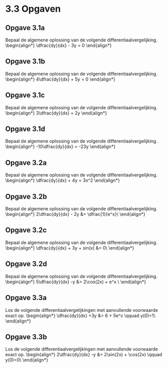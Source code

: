# 3.3 Opgaven

## Opgave 3.1a

Bepaal de algemene oplossing van de volgende differentiaalvergelijking.
\begin{align*}
 \dfrac{dy}{dx} - 3y = 0
\end{align*}

## Opgave 3.1b

Bepaal de algemene oplossing van de volgende differentiaalvergelijking.
\begin{align*}
 4\dfrac{dy}{dx} + 5y = 0
\end{align*}

## Opgave 3.1c

Bepaal de algemene oplossing van de volgende differentiaalvergelijking.
\begin{align*}
 3\dfrac{dy}{dx} = 2y
\end{align*}

## Opgave 3.1d

Bepaal de algemene oplossing van de volgende differentiaalvergelijking.
\begin{align*}
 -10\dfrac{dy}{dx} = -23y
\end{align*}

## Opgave 3.2a

Bepaal de algemene oplossing van de volgende differentiaalvergelijking.
\begin{align*}
 \dfrac{dy}{dx} + 4y = 3x^2
\end{align*}

## Opgave 3.2b

Bepaal de algemene oplossing van de volgende differentiaalvergelijking.
\begin{align*}
 2\dfrac{dy}{dx} - 2y &= \dfrac{1}{e^x}\\
\end{align*}

## Opgave 3.2c

Bepaal de algemene oplossing van de volgende differentiaalvergelijking.
\begin{align*}
 \dfrac{dy}{dx} + 3y + sin(x) &= 0\\
\end{align*}

## Opgave 3.2d

Bepaal de algemene oplossing van de volgende differentiaalvergelijking.
\begin{align*}
 5\dfrac{dy}{dx} -y &= 2\cos(2x) + e^x \\
\end{align*}

## Opgave 3.3a

Los de volgende differentiaalvergelijkingen met aanvullende voorwaarde exact op.
\begin{align*}
 \dfrac{dy}{dx} +3y &= 6 + 5e^x \qquad y(0)=1\\
\end{align*}

## Opgave 3.3b

Los de volgende differentiaalvergelijkingen met aanvullende voorwaarde exact op.
\begin{align*}
 2\dfrac{dy}{dx} -y &= 2\sin(2x) + \cos(2x) \qquad y(0)=0\\
\end{align*}
